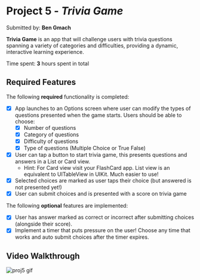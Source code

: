 # Project 5 - *Trivia Game*

Submitted by: **Ben Gmach**

**Trivia Game** is an app that will challenge users with trivia questions spanning a variety of categories and difficulties, providing a dynamic, interactive learning experience.

Time spent: **3** hours spent in total

## Required Features

The following **required** functionality is completed:

- [X] App launches to an Options screen where user can modify the types of questions presented when the game starts. Users should be able to choose:
  - [X] Number of questions
  - [X] Category of questions
  - [X] Difficulty of questions
  - [X] Type of questions (Multiple Choice or True False)
- [X] User can tap a button to start trivia game, this presents questions and answers in a List or Card view.
  - Hint: For Card view visit your FlashCard app. List view is an equivalent to UITableView in UIKit. Much easier to use!
- [X] Selected choices are marked as user taps their choice (but answered is not presented yet!)
- [X] User can submit choices and is presented with a score on trivia game
 
The following **optional** features are implemented:

- [X] User has answer marked as correct or incorrect after submitting choices (alongside their score).
- [X] Implement a timer that puts pressure on the user! Choose any time that works and auto submit choices after the timer expires. 

## Video Walkthrough
![proj5 gif](https://github.com/user-attachments/assets/a44f4a28-35f7-47f6-81ec-d05903225127)
